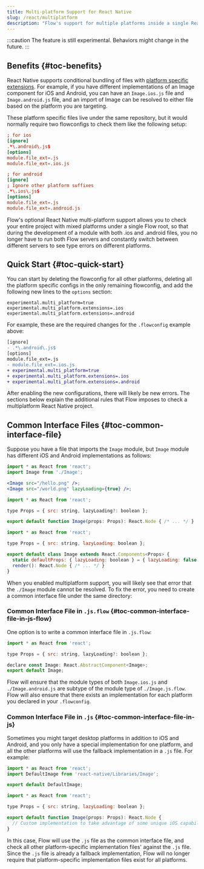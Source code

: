 ```yaml
---
title: Multi-platform Support for React Native
slug: /react/multiplatform
description: "Flow's support for multiple platforms inside a single React Native codebase"
---
```


:::caution
The feature is still experimental. Behaviors might change in the future.
:::

## Benefits {#toc-benefits}

React Native supports conditional bundling of files with [platform specific extensions](https://reactnative.dev/docs/platform-specific-code#platform-specific-extensions). For example, if you have different implementations of an Image component for iOS and Android, you can have an `Image.ios.js` file and `Image.android.js` file, and an import of Image can be resolved to either file based on the platform you are targeting.

These platform specific files live under the same repository, but it would normally require two flowconfigs to check them like the following setup:

```toml title=.flowconfig
; for ios
[ignore]
.*\.android\.js$
[options]
module.file_ext=.js
module.file_ext=.ios.js
```

```toml title=.flowconfig.android
; for android
[ignore]
; Ignore other platform suffixes
.*\.ios\.js$
[options]
module.file_ext=.js
module.file_ext=.android.js
```

Flow's optional React Native multi-platform support allows you to check your entire project with mixed platforms under a single Flow root, so that during the development of a module with both .ios and .android files, you no longer have to run both Flow servers and constantly switch between different servers to see type errors on different platforms.

## Quick Start {#toc-quick-start}

You can start by deleting the flowconfig for all other platforms, deleting all the platform specific configs in the only remaining flowconfig, and add the following new lines to the `options` section:

```
experimental.multi_platform=true
experimental.multi_platform.extensions=.ios
experimental.multi_platform.extensions=.android
```

For example, these are the required changes for the `.flowconfig` example above:

```diff title=.flowconfig
[ignore]
- .*\.android\.js$
[options]
module.file_ext=.js
- module.file_ext=.ios.js
+ experimental.multi_platform=true
+ experimental.multi_platform.extensions=.ios
+ experimental.multi_platform.extensions=.android
```

After enabling the new configurations, there will likely be new errors. The sections below explain the additional rules that Flow imposes to check a multiplatform React Native project.

## Common Interface Files {#toc-common-interface-file}

Suppose you have a file that imports the `Image` module, but `Image` module has different iOS and Android implementations as follows:

```jsx title=MyReactNativeApp.js
import * as React from 'react';
import Image from './Image';

<Image src="/hello.png" />;
<Image src="/world.png" lazyLoading={true} />;
```

```jsx title=Image.ios.js
import * as React from 'react';

type Props = { src: string, lazyLoading?: boolean };

export default function Image(props: Props): React.Node { /* ... */ }
```

```jsx title=Image.android.js
import * as React from 'react';

type Props = { src: string, lazyLoading: boolean };

export default class Image extends React.Components<Props> {
  static defaultProps: { lazyLoading: boolean } = { lazyLoading: false };
  render(): React.Node { /* ... */ }
}
```

When you enabled multiplatform support, you will likely see that error that the `./Image` module cannot be resolved. To fix the error, you need to create a common interface file under the same directory:

### Common Interface File in `.js.flow` {#toc-common-interface-file-in-js-flow}

One option is to write a common interface file in `.js.flow`:

```jsx title=Image.js.flow
import * as React from 'react';

type Props = { src: string, lazyLoading?: boolean };

declare const Image: React.AbstractComponent<Image>;
export default Image;
```

Flow will ensure that the module types of both `Image.ios.js` and `./Image.android.js` are subtype of the module type of `./Image.js.flow`. Flow will also ensure that there exists an implementation for each platform you declared in your `.flowconfig`.

### Common Interface File in `.js` {#toc-common-interface-file-in-js}

Sometimes you might target desktop platforms in addition to iOS and Android, and you only have a special implementation for one platform, and all the other platforms will use the fallback implementation in a `.js` file. For example:

```jsx title=Image.js
import * as React from 'react';
import DefaultImage from 'react-native/Libraries/Image';

export default DefaultImage;
```

```jsx title=Image.ios.js
import * as React from 'react';

type Props = { src: string, lazyLoading: boolean };

export default function Image(props: Props): React.Node {
  // Custom implementation to take advantage of some unique iOS capabilities
}
```

In this case, Flow will use the `.js` file as the common interface file, and check all other platform-specific implementation files' against the `.js` file. Since the `.js` file is already a fallback implementation, Flow will no longer require that platform-specific implementation files exist for all platforms.
